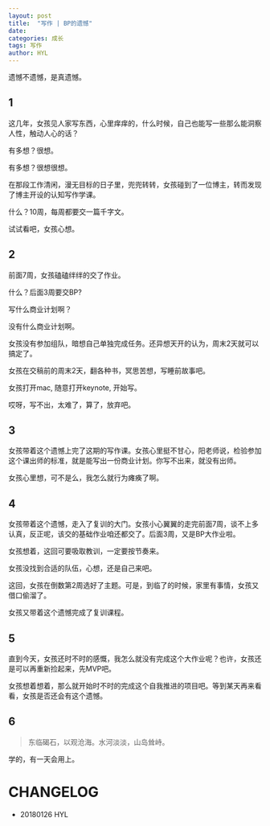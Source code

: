```yaml
---
layout: post
title:  "写作 | BP的遗憾"
date:   
categories: 成长
tags: 写作
author: HYL
---
```


遗憾不遗憾，是真遗憾。

## 1

这几年，女孩见人家写东西，心里痒痒的，什么时候，自己也能写一些那么能洞察人性，触动人心的话？

有多想？很想。

有多想？很想很想。

在那段工作清闲，漫无目标的日子里，兜兜转转，女孩碰到了一位博主，转而发现了博主开设的认知写作学课。

什么？10周，每周都要交一篇千字文。

试试看吧，女孩心想。


## 2

前面7周，女孩磕磕绊绊的交了作业。

什么？后面3周要交BP?

写什么商业计划啊？

没有什么商业计划啊。

女孩没有参加组队，暗想自己单独完成任务。还异想天开的认为，周末2天就可以搞定了。

女孩在交稿前的周末2天，翻各种书，冥思苦想，写睡前故事吧。

女孩打开mac, 随意打开keynote, 开始写。

哎呀，写不出，太难了，算了，放弃吧。

## 3

女孩带着这个遗憾上完了这期的写作课。女孩心里挺不甘心，阳老师说，检验参加这个课出师的标准，就是能写出一份商业计划。你写不出来，就没有出师。

女孩心里想，可不是么，我怎么就行为瘫痪了啊。


## 4

女孩带着这个遗憾，走入了复训的大门。女孩小心翼翼的走完前面7周，谈不上多认真，反正呢，该交的基础作业咱还都交了。后面3周，又是BP大作业啦。

女孩想着，这回可要吸取教训，一定要按节奏来。

女孩没找到合适的队伍，心想，还是自己来吧。

这回，女孩在倒数第2周选好了主题。可是，到临了的时候，家里有事情，女孩又借口偷溜了。

女孩又带着这个遗憾完成了复训课程。

## 5

直到今天，女孩还时不时的感慨，我怎么就没有完成这个大作业呢？也许，女孩还是可以再重新捡起来，先MVP吧。

女孩想着想着，那么就开始时不时的完成这个自我推进的项目吧。等到某天再来看看，女孩是否还会有这个遗憾。

## 6

> 东临碣石，以观沧海。水河淡淡，山岛耸峙。

学的，有一天会用上。




# CHANGELOG
- 20180126 HYL
